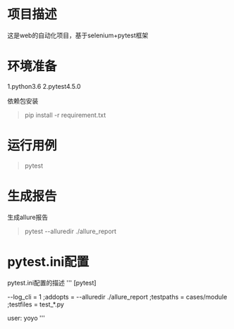 # 项目描述

这是web的自动化项目，基于selenium+pytest框架

# 环境准备

1.python3.6
2.pytest4.5.0

依赖包安装
>pip install -r requirement.txt

# 运行用例

>pytest

# 生成报告

生成allure报告

>pytest --alluredir ./allure_report

# pytest.ini配置

pytest.ini配置的描述
'''
[pytest]

--log_cli = 1
;addopts = --alluredir ./allure_report
;testpaths = cases/module
;testfiles = test_*.py

user: yoyo
'''